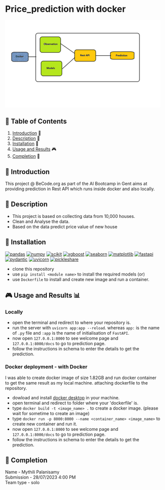 # Price_prediction with docker
![house](./assets/Untitled.png)

## 📖 Table of Contents
1. [Introduction](#introduction) 📌 
2. [Description](#description) 📜 
4. [Installation](#installation) 🔧 
5. [Usage and Results](#usage) 🎮 
6. [Completion](#completion) 🏁 

<a name="introduction"></a>
## 📌 Introduction
This project @ BeCode.org as part of the AI Bootcamp in Gent aims at providing prediction in Rest API which runs inside docker and also locally.

<a name="description"></a>
## 📜 Description
* This project is based on collecting data from 10,000 houses.
* Clean and Analyse the data.
* Based on the data predict price value of new house 

<a name="installation"></a>
## 🔧 Installation
[![pandas](https://img.shields.io/badge/pandas-1.3.5-red)](https://pandas.pydata.org/pandas-docs/version/1.3/getting_started/install.html)
[![numpy](https://img.shields.io/badge/numpy-1.21.6-orange)](https://pypi.org/project/numpy/1.21.6/)
[![scikit](https://img.shields.io/badge/scikit_learn-1.0.2-yellow)](https://pypi.org/project/scikit-learn/1.0.2/)
[![xgboost](https://img.shields.io/badge/xgboost-1.6.2-green)](https://xgboost.readthedocs.io/en/stable/install.html)
[![seaborn](https://img.shields.io/badge/seaborn-0.12.1-blue)](https://seaborn.pydata.org/installing.html)
[![matplotlib](https://img.shields.io/badge/matplotlib-3.5.3-indigo)](https://seaborn.pydata.org/installing.html)
[![fastapi](https://img.shields.io/badge/fastapi-0.100.0-purple)](https://pypi.org/project/fastapi/)
[![pydantic](https://img.shields.io/badge/fastapi-2.0.3-orange)](https://pypi.org/project/pydantic/)
[![uvicorn](https://img.shields.io/badge/uvicorn-0.22.0-yellow)](https://pypi.org/project/uvicorn/)
[![pickleshare](https://img.shields.io/badge/pickleshare-0.7.5-green)](https://pypi.org/project/pickleshare/)

* clone this repository
* use `pip install <module name>` to install the required models (or)
* use `Dockerfile` to install and create new image and run a container.

<a name="usage"></a>
## 🎮 Usage and Results 📊  
### Locally
* open the terminal and redirect to where your repository is.
* run the server with `uvicorn app:app --reload`. whereas `app:` is the name of `.py` file and `:app` is the name of initialisation of `FastAPI`.
* now open `127.0.0.1:8000` to see welcome page and `127.0.0.1:8000/docs` to go to prediction page.
* follow the instructions in schema to enter the details to get the prediction.

### Docker deployment - with Docker
I was able to create docker image of size 1.82GB and run docker container to get the same result as my local machine. attaching dockerfile to the repository. 

* dowload and install [docker desktop](https://www.docker.com/) in your machine.
* open terminal and redirect to folder where your 'dockerfile' is.
* type `docker build -t <image_name> .` to create a docker image.  (please wait for sometime to create an image)
* type `docker run -p 8000:8000 --name <container_name> <image_name>` to create new container and run it.
* now open `127.0.0.1:8000` to see welcome page and `127.0.0.1:8000/docs` to go to prediction page. 
* follow the instructions in schema to enter the details to get the prediction.

<a name="completion"></a>
## 🏁 Completion  
Name - Mythili Palanisamy  
Submission - 28/07/2023 4:00 PM  
Team type - solo
